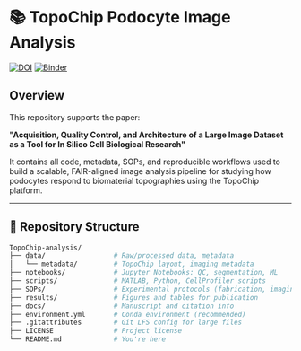 # 📚 TopoChip Podocyte Image Analysis

[![DOI](https://zenodo.org/badge/DOI/10.5281/zenodo.17015757.svg)](https://doi.org/10.5281/zenodo.17015757)
[![Binder](https://mybinder.org/badge_logo.svg)](https://mybinder.org/v2/gh/cbite/TopoChip-analysis/main)


## Overview ##

This repository supports the paper:

**"Acquisition, Quality Control, and Architecture of a Large Image Dataset as a Tool for In Silico Cell Biological Research"**

It contains all code, metadata, SOPs, and reproducible workflows used to build a scalable, FAIR-aligned image analysis pipeline for studying how podocytes respond to biomaterial topographies using the TopoChip platform.

---

## 🔧 Repository Structure

```bash
TopoChip-analysis/
├── data/                 # Raw/processed data, metadata
│   └── metadata/         # TopoChip layout, imaging metadata
├── notebooks/            # Jupyter Notebooks: QC, segmentation, ML
├── scripts/              # MATLAB, Python, CellProfiler scripts
├── SOPs/                 # Experimental protocols (fabrication, imaging, etc.)
├── results/              # Figures and tables for publication
├── docs/                 # Manuscript and citation info
├── environment.yml       # Conda environment (recommended)
├── .gitattributes        # Git LFS config for large files
├── LICENSE               # Project license
└── README.md             # You're here